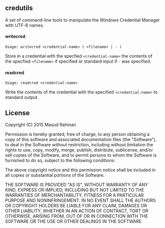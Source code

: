 ## credutils

A set of command-line tools to manipulate the Windows Credential Manager with
UTF-8 names.

#### writecred

    Usage: writecred <credential-name> ( <filename> | - )

Store in a credential with the specfied `<credential-name>` the contents of the
specfied `<filename>` if specified or standard input if `-` was specified.

#### readcred

    Usage: readcred <credential-name>

Write the contents of the credential with the specified `<credential-name>` to
standard output.

## License

Copyright (C) 2015 Masud Rahman

Permission is hereby granted, free of charge, to any person obtaining a copy of
this software and associated documentation files (the "Software"), to deal in
the Software without restriction, including without limitation the rights to
use, copy, modify, merge, publish, distribute, sublicense, and/or sell copies
of the Software, and to permit persons to whom the Software is furnished to do
so, subject to the following conditions:

The above copyright notice and this permission notice shall be included in all
copies or substantial portions of the Software.

THE SOFTWARE IS PROVIDED "AS IS", WITHOUT WARRANTY OF ANY KIND, EXPRESS OR
IMPLIED, INCLUDING BUT NOT LIMITED TO THE WARRANTIES OF MERCHANTABILITY,
FITNESS FOR A PARTICULAR PURPOSE AND NONINFRINGEMENT. IN NO EVENT SHALL THE
AUTHORS OR COPYRIGHT HOLDERS BE LIABLE FOR ANY CLAIM, DAMAGES OR OTHER
LIABILITY, WHETHER IN AN ACTION OF CONTRACT, TORT OR OTHERWISE, ARISING FROM,
OUT OF OR IN CONNECTION WITH THE SOFTWARE OR THE USE OR OTHER DEALINGS IN THE
SOFTWARE.

